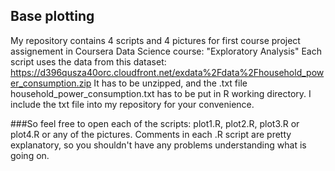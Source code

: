## Base plotting
My repository contains 4 scripts and 4 pictures for first course project assignement in Coursera Data Science course:
"Exploratory Analysis"
Each script uses the data from this dataset: https://d396qusza40orc.cloudfront.net/exdata%2Fdata%2Fhousehold_power_consumption.zip
It has to be unzipped, and the .txt file household_power_consumption.txt has to be put in R working directory.
I include the txt file into my repository for your convenience.

###So feel free to open each of the scripts: 
plot1.R, plot2.R, plot3.R or plot4.R or any of the pictures.
Comments in each .R script are pretty explanatory, so you shouldn't have any problems understanding what is going on.
